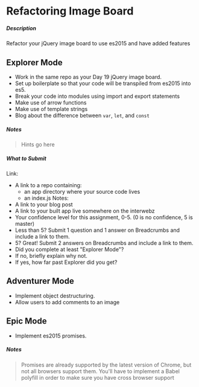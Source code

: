 # Refactoring Image Board

##### Description

Refactor your jQuery image board to use es2015 and have added features

## Explorer Mode

* Work in the same repo as your Day 19 jQuery image board.
* Set up boilerplate so that your code will be transpiled from es2015 into es5.
* Break your code into modules using import and export statements
* Make use of arrow functions
* Make use of template strings
* Blog about the difference between `var`, `let`, and `const`

##### Notes

> Hints go here

##### What to Submit
Link:
  * A link to a repo containing:
    * an app directory where your source code lives
    * an index.js
Notes:
  * A link to your blog post
  * A link to your built app live somewhere on the interwebz
  * Your confidence level for this assignment, 0-5. (0 is no confidence, 5 is master)
  * Less than 5? Submit 1 question and 1 answer on Breadcrumbs and include a link to them.
  * 5? Great! Submit 2 answers on Breadcrumbs and include a link to them.
  * Did you complete at least "Explorer Mode"?
  * If no, briefly explain why not.
  * If yes, how far past Explorer did you get?

## Adventurer Mode

* Implement object destructuring.
* Allow users to add comments to an image

## Epic Mode

* Implement es2015 promises.

##### Notes

> Promises are already supported by the latest version of Chrome, but not all browsers support them. You'll have to implement a Babel polyfill in order to make sure you have cross browser support
